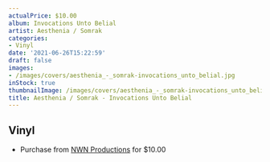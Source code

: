 ```yaml
---
actualPrice: $10.00
album: Invocations Unto Belial
artist: Aesthenia / Somrak
categories:
- Vinyl
date: '2021-06-26T15:22:59'
draft: false
images:
- /images/covers/aesthenia_-_somrak-invocations_unto_belial.jpg
inStock: true
thumbnailImage: /images/covers/aesthenia_-_somrak-invocations_unto_belial-thumb.jpg
title: Aesthenia / Somrak - Invocations Unto Belial
---
```


## Vinyl
* Purchase from [NWN Productions](http://shop.nwnprod.com/index.php?route=product/product&path=76&product_id=315&sort=pd.name&order=ASC) for $10.00
